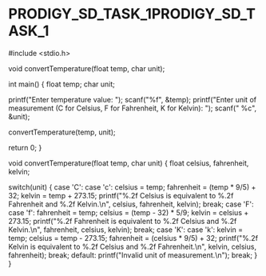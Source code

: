 # PRODIGY_SD_TASK_1PRODIGY_SD_TASK_1

#include <stdio.h>

void convertTemperature(float temp, char unit);

int main() { float temp; char unit;

printf("Enter temperature value: "); scanf("%f", &temp); printf("Enter unit of measurement (C for Celsius, F for Fahrenheit, K for Kelvin): "); scanf(" %c", &unit);

convertTemperature(temp, unit);

return 0; }

void convertTemperature(float temp, char unit) { float celsius, fahrenheit, kelvin;

switch(unit) { case 'C': case 'c': celsius = temp; fahrenheit = (temp * 9/5) + 32; kelvin = temp + 273.15; printf("%.2f Celsius is equivalent to %.2f Fahrenheit and %.2f Kelvin.\n", celsius, fahrenheit, kelvin); break; case 'F': case 'f': fahrenheit = temp; celsius = (temp - 32) * 5/9; kelvin = celsius + 273.15; printf("%.2f Fahrenheit is equivalent to %.2f Celsius and %.2f Kelvin.\n", fahrenheit, celsius, kelvin); break; case 'K': case 'k': kelvin = temp; celsius = temp - 273.15; fahrenheit = (celsius * 9/5) + 32; printf("%.2f Kelvin is equivalent to %.2f Celsius and %.2f Fahrenheit.\n", kelvin, celsius, fahrenheit); break; default: printf("Invalid unit of measurement.\n"); break; } }
